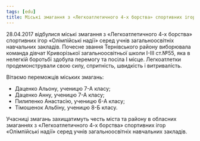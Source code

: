 ```yaml
---
tags: [edu]
title: Міські змагання з «Легкоатлетичного 4-х борства» спортивних ігор «Олімпійські надії»
---
```


28.04.2017 відбулися міські змагання з «Легкоатлетичного 4-х борства» спортивних ігор «Олімпійські надії» серед учнів загальноосвітніх навчальних закладів. Почесне звання Тернівського району виборювала команда дівчат Криворізької загальноосвітньої школи І-ІІІ ст.№55, яка в нелегкій боротьбі здобула перемогу та посіла І місце. Легкоатлетки продемонстрували свою силу, спритність, швидкість і витривалість.

Вітаємо переможців міських змагань:

-   Даценко Альону, ученицю 7-А класу;
-   Даценко Анну, ученицю 7-А класу;
-   Пилипенко Анастасію, ученицю 6-А класу;
-   Тімошенок Альбіну, ученицю 8-Б класу.

Учасниці змагань захищатимуть честь міста та району в обласних змаганнях з «Легкоатлетичного 4-х борства» спортивних ігор «Олімпійські надії» серед учнів загальноосвітніх навчальних закладів.

<slideshow id="72157683299596566"></slideshow>
